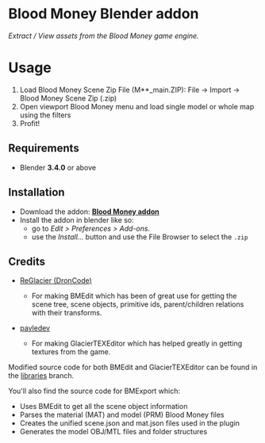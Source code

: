 # Blood Money Blender addon
*Extract / View assets from the Blood Money game engine.*

# Usage
1. Load Blood Money Scene Zip File (M**_main.ZIP): File -> Import -> Blood Money Scene Zip (.zip)
2. Open viewport Blood Money menu and load single model or whole map using the filters
3. Profit!
 
## Requirements
 - Blender **3.4.0** or above

## Installation
 - Download the addon: **[Blood Money addon](https://github.com/glacier-modding/io_scene_blood_money/releases/download/v1.0.0/io_scene_blood_money.zip)**
 - Install the addon in blender like so:
   - go to *Edit > Preferences > Add-ons.*
   - use the *Install…* button and use the File Browser to select the `.zip`

## Credits
 * [ReGlacier (DronCode)](https://github.com/ReGlacier)
   * For making BMEdit which has been of great use for getting the scene tree, scene objects, primitive ids, parent/children relations with their transforms.

 * [pavledev](https://github.com/pavledev)
   * For making GlacierTEXEditor which has helped greatly in getting textures from the game.

Modified source code for both BMEdit and GlacierTEXEditor can be found in the [libraries](https://github.com/glacier-modding/io_scene_blood_money/tree/libraries) branch.

You'll also find the source code for BMExport which:
 - Uses BMEdit to get all the scene object information
 - Parses the material (MAT) and model (PRM) Blood Money files
 - Creates the unified scene.json and mat.json files used in the plugin
 - Generates the model OBJ/MTL files and folder structures
